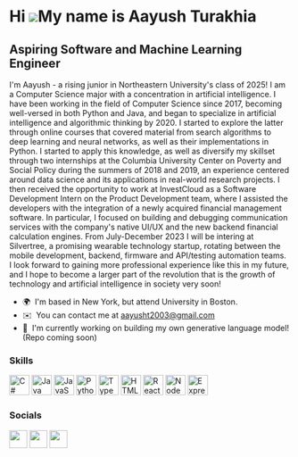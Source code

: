 Hi ![](https://user-images.githubusercontent.com/18350557/176309783-0785949b-9127-417c-8b55-ab5a4333674e.gif)My name is Aayush Turakhia
=======================================================================================================================================

Aspiring Software and Machine Learning Engineer
-----------------------------------------------

I'm Aayush - a rising junior in Northeastern University's class of 2025! I am a Computer Science major with a concentration in artificial intelligence. I have been working in the field of Computer Science since 2017, becoming well-versed in both Python and Java, and began to specialize in artificial intelligence and algorithmic thinking by 2020. I started to explore the latter through online courses that covered material from search algorithms to deep learning and neural networks, as well as their implementations in Python. I started to apply this knowledge, as well as diversify my skillset through two internships at the Columbia University Center on Poverty and Social Policy during the summers of 2018 and 2019, an experience centered around data science and its applications in real-world research projects. I then received the opportunity to work at InvestCloud as a Software Development Intern on the Product Development team, where I assisted the developers with the integration of a newly acquired financial management software. In particular, I focused on building and debugging communication services with the company's native UI/UX and the new backend financial calculation engines. From July-December 2023 I will be intering at Silvertree, a promising wearable technology startup, rotating between the mobile development, backend, firmware and API/testing automation teams. I look forward to gaining more professional experience like this in my future, and I hope to become a larger part of the revolution that is the growth of technology and artificial intelligence in society very soon!

* 🌍  I'm based in New York, but attend University in Boston.
* ✉️  You can contact me at [aayusht2003@gmail.com](mailto:aayusht2003@gmail.com)
* 🚀  I'm currently working on building my own generative language model! (Repo coming soon)

### Skills


<p align="left">
<a href="https://docs.microsoft.com/en-us/dotnet/csharp/" target="_blank" rel="noreferrer"><img src="https://raw.githubusercontent.com/danielcranney/readme-generator/main/public/icons/skills/csharp-colored.svg" width="36" height="36" alt="C#" /></a>
<a href="https://www.oracle.com/java/" target="_blank" rel="noreferrer"><img src="https://raw.githubusercontent.com/danielcranney/readme-generator/main/public/icons/skills/java-colored.svg" width="36" height="36" alt="Java" /></a>
<a href="https://developer.mozilla.org/en-US/docs/Web/JavaScript" target="_blank" rel="noreferrer"><img src="https://raw.githubusercontent.com/danielcranney/readme-generator/main/public/icons/skills/javascript-colored.svg" width="36" height="36" alt="JavaScript" /></a>
<a href="https://www.python.org/" target="_blank" rel="noreferrer"><img src="https://raw.githubusercontent.com/danielcranney/readme-generator/main/public/icons/skills/python-colored.svg" width="36" height="36" alt="Python" /></a>
<a href="https://www.typescriptlang.org/" target="_blank" rel="noreferrer"><img src="https://raw.githubusercontent.com/danielcranney/readme-generator/main/public/icons/skills/typescript-colored.svg" width="36" height="36" alt="TypeScript" /></a>
<a href="https://developer.mozilla.org/en-US/docs/Glossary/HTML5" target="_blank" rel="noreferrer"><img src="https://raw.githubusercontent.com/danielcranney/readme-generator/main/public/icons/skills/html5-colored.svg" width="36" height="36" alt="HTML5" /></a>
<a href="https://reactjs.org/" target="_blank" rel="noreferrer"><img src="https://raw.githubusercontent.com/danielcranney/readme-generator/main/public/icons/skills/react-colored.svg" width="36" height="36" alt="React" /></a>
<a href="https://nodejs.org/en/" target="_blank" rel="noreferrer"><img src="https://raw.githubusercontent.com/danielcranney/readme-generator/main/public/icons/skills/nodejs-colored.svg" width="36" height="36" alt="NodeJS" /></a>
<a href="https://expressjs.com/" target="_blank" rel="noreferrer"><img src="https://raw.githubusercontent.com/danielcranney/readme-generator/main/public/icons/skills/express-colored.svg" width="36" height="36" alt="Express" /></a>
</p>


### Socials

<p align="left"> <a href="https://www.github.com/AayushT824" target="_blank" rel="noreferrer"><img src="https://raw.githubusercontent.com/danielcranney/readme-generator/main/public/icons/socials/github.svg" width="32" height="32" /></a> <a href="http://www.instagram.com/__aa_yu_sh__" target="_blank" rel="noreferrer"><img src="https://raw.githubusercontent.com/danielcranney/readme-generator/main/public/icons/socials/instagram.svg" width="32" height="32" /></a> <a href="https://www.linkedin.com/in/aayush-turakhia" target="_blank" rel="noreferrer"><img src="https://raw.githubusercontent.com/danielcranney/readme-generator/main/public/icons/socials/linkedin.svg" width="32" height="32" /></a></p>
